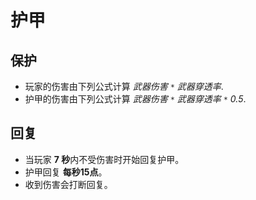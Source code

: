 # 护甲
## 保护
- 玩家的伤害由下列公式计算 *武器伤害 `*` 武器穿透率*.
- 护甲的伤害由下列公式计算 *武器伤害 `*` 武器穿透率 `*` 0.5*.

## 回复
- 当玩家 **7 秒**内不受伤害时开始回复护甲。
- 护甲回复 **每秒15点**。
- 收到伤害会打断回复。